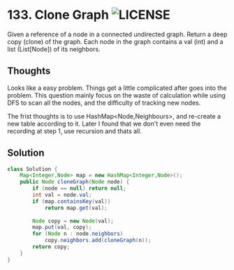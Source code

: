 # 133. Clone Graph ![LICENSE](https://img.shields.io/badge/Rank-Medium-orange)
Given a reference of a node in a connected undirected graph.
Return a deep copy (clone) of the graph.
Each node in the graph contains a val (int) and a list (List[Node]) of its neighbors.

## Thoughts
Looks like a easy problem. Things get a little complicated after goes into the problem. This question mainly focus on the waste of calculation while using DFS to scan all the nodes, and the difficulty of tracking new nodes. 

The frist thoughts is to use HashMap<Node,Neighbours>, and re-create a new table according to it. Later I found that we don't even need the recording at step 1, use recursion and thats all.

## Solution
```java
class Solution {
    Map<Integer,Node> map = new HashMap<Integer,Node>();
    public Node cloneGraph(Node node) {
        if (node == null) return null;
        int val = node.val;
        if (map.containsKey(val)) 
            return map.get(val);
        
        Node copy = new Node(val);
        map.put(val, copy);
        for (Node n : node.neighbors) 
            copy.neighbors.add(cloneGraph(n));
        return copy;
    }
}
```